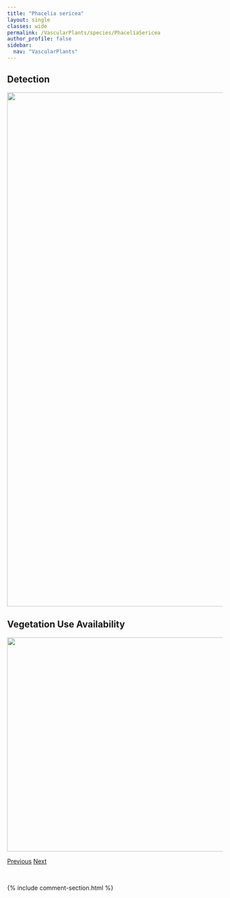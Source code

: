 ```yaml
---
title: "Phacelia sericea"
layout: single
classes: wide
permalink: /VascularPlants/species/PhaceliaSericea
author_profile: false
sidebar:
  nav: "VascularPlants"
---
```


<h2>Detection</h2>

<a href="https://drive.google.com/uc?export=view&id=1si_j0qJ8f0w1RlIq_nC-pl4oWl9e_Dd_">
<img src="https://drive.google.com/uc?export=view&id=1si_j0qJ8f0w1RlIq_nC-pl4oWl9e_Dd_" height = "1200" width = "800">
</a>


<h2>Vegetation Use Availability</h2>

<a href="https://drive.google.com/uc?export=view&id=1NUKHT9JsxnNcHxV1rNA4fBPD-DTbr5yx">
<img src="https://drive.google.com/uc?export=view&id=1NUKHT9JsxnNcHxV1rNA4fBPD-DTbr5yx" height = "500" width = "1000">
</a>


<a href="/DevelopmentWebsite/VascularPlants/species/PhaceliaFranklinii" class="pagination--pager" title="Phacelia franklinii">Previous</a> <a href="/DevelopmentWebsite/VascularPlants/species/PhalarisArundinacea" class="pagination--pager" title="Phalaris arundinacea">Next</a>

<p>&nbsp;</p>

{% include comment-section.html %}

